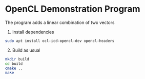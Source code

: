 # OpenCL Demonstration Program

The program adds a linear combination of two vectors

1. Install dependencies
```bash
sudo apt install ocl-icd-opencl-dev opencl-headers
```
2. Build as usual
```bash
mkdir build
cd build
cmake ..
make
```